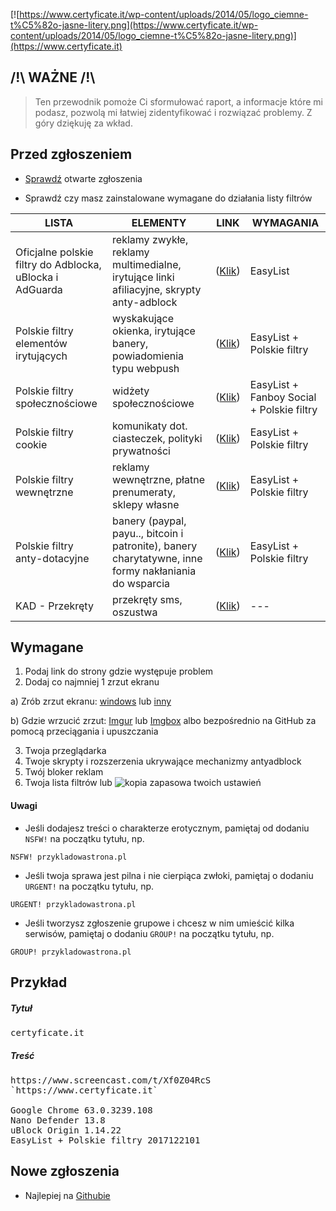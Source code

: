 [![https://www.certyficate.it/wp-content/uploads/2014/05/logo_ciemne-t%C5%82o-jasne-litery.png](https://www.certyficate.it/wp-content/uploads/2014/05/logo_ciemne-t%C5%82o-jasne-litery.png)](https://www.certyficate.it)

## /!\ WAŻNE /!\
> Ten przewodnik pomoże Ci sformułować raport, a informacje które mi podasz, pozwolą mi łatwiej zidentyfikować i rozwiązać problemy. Z góry dziękuję za wkład.

## Przed zgłoszeniem
* [Sprawdź](https://github.com/MajkiIT/polish-ads-filter/issues) otwarte zgłoszenia

* Sprawdź czy masz zainstalowane wymagane do działania listy filtrów

**LISTA** | **ELEMENTY** | **LINK** | **WYMAGANIA**
---   |---       |---        |---
Oficjalne polskie filtry do Adblocka, uBlocka i AdGuarda | reklamy zwykłe, reklamy multimedialne, irytujące linki afiliacyjne, skrypty anty-adblock | ([Klik](https://raw.githubusercontent.com/MajkiIT/polish-ads-filter/master/polish-adblock-filters/adblock.txt)) | EasyList
Polskie filtry elementów irytujących | wyskakujące okienka, irytujące banery, powiadomienia typu webpush | ([Klik](https://raw.githubusercontent.com/azet12/PopupBlocker/master/PPB.txt)) | EasyList + Polskie filtry
Polskie filtry społecznościowe | widżety społecznościowe | ([Klik](https://raw.githubusercontent.com/MajkiIT/polish-ads-filter/master/adblock_social_filters/adblock_social_list.txt)) | EasyList + Fanboy Social + Polskie filtry
Polskie filtry cookie | komunikaty dot. ciasteczek, polityki prywatności | ([Klik](https://raw.githubusercontent.com/MajkiIT/polish-ads-filter/master/cookies_filters/adblock_cookies.txt)) | EasyList + Polskie filtry
Polskie filtry wewnętrzne | reklamy wewnętrzne, płatne prenumeraty, sklepy własne | ([Klik](https://raw.githubusercontent.com/MajkiIT/polish-ads-filter/master/inside-filters/adblock_wewnetrzne.txt)) | EasyList + Polskie filtry
Polskie filtry anty-dotacyjne | banery (paypal, payu.., bitcoin i patronite), banery charytatywne, inne formy nakłaniania do wsparcia | ([Klik](https://raw.githubusercontent.com/MajkiIT/polish-ads-filter/master/anti-donate-filters/adblock_anty-dotacje.txt)) | EasyList + Polskie filtry
KAD - Przekręty | przekręty sms, oszustwa | ([Klik](https://raw.githubusercontent.com/azet12/KAD/master/KAD.txt)) |---

## Wymagane
1. Podaj link do strony gdzie występuje problem
2. Dodaj co najmniej 1 zrzut ekranu
 
 a) Zrób zrzut ekranu: [windows](http://www.7tutorials.com/how-use-snipping-tool) lub [inny](http://www.take-a-screenshot.org/)
 
 b) Gdzie wrzucić zrzut: [Imgur](http://imgur.com/) lub [Imgbox](http://imgbox.com/) albo bezpośrednio na GitHub za pomocą przeciągania i upuszczania

3. Twoja przeglądarka
4. Twoje skrypty i rozszerzenia ukrywające mechanizmy antyadblock
5. Twój bloker reklam
6. Twoja lista filtrów lub ![kopia zapasowa](https://github.com/MajkiIT/polish-ads-filter/wiki/Jak-stworzy%C4%87,-opublikowa%C4%87-i-za%C5%82adowa%C4%87-kopie-zapasow%C4%85-ustawie%C5%84-uBlock-Origin) twoich ustawień

#### Uwagi

- Jeśli dodajesz treści o charakterze erotycznym, pamiętaj od dodaniu `NSFW!` na początku tytułu, np. 

```NSFW! przykladowastrona.pl```

- Jeśli twoja sprawa jest pilna i nie cierpiąca zwłoki, pamiętaj o dodaniu `URGENT!` na początku tytułu, np. 

```URGENT! przykladowastrona.pl```

- Jeśli tworzysz zgłoszenie grupowe i chcesz w nim umieścić kilka serwisów, pamiętaj o dodaniu `GROUP!` na początku tytułu, np. 

```GROUP! przykladowastrona.pl```

## Przykład

##### Tytuł
<pre>certyficate.it</pre>

##### Treść
<pre>
https://www.screencast.com/t/Xf0Z04RcS
`https://www.certyficate.it`

Google Chrome 63.0.3239.108
Nano Defender 13.8
uBlock Origin 1.14.22
EasyList + Polskie filtry 2017122101
</pre>

## Nowe zgłoszenia
* Najlepiej na [Githubie](https://github.com/MajkiIT/polish-ads-filter/issues/new)
